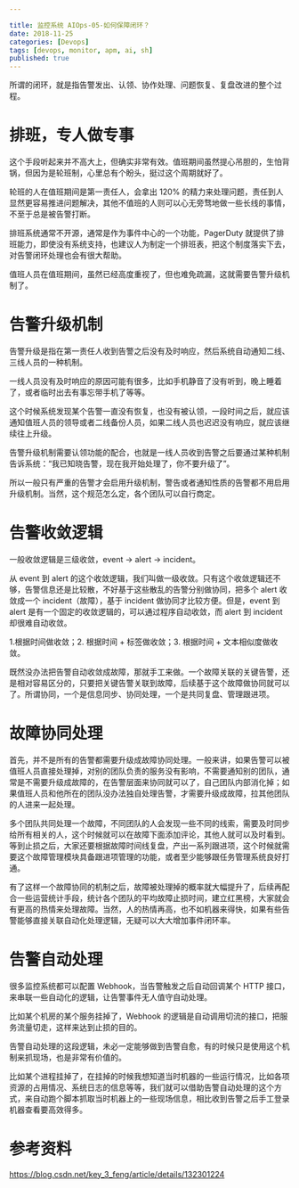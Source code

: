 ```yaml
---

title: 监控系统 AIOps-05-如何保障闭环？
date: 2018-11-25
categories: [Devops]
tags: [devops, monitor, apm, ai, sh]
published: true
---
```




所谓的闭环，就是指告警发出、认领、协作处理、问题恢复、复盘改进的整个过程。

# 排班，专人做专事

​这个手段听起来并不高大上，但确实非常有效。值班期间虽然提心吊胆的，生怕背锅，但因为是轮班制，心里总有个盼头，挺过这个周期就好了。

轮班的人在值班期间是第一责任人，会拿出 120% 的精力来处理问题，责任到人显然更容易推进问题解决，其他不值班的人则可以心无旁骛地做一些长线的事情，不至于总是被告警打断。

排班系统通常不开源，通常是作为事件中心的一个功能，PagerDuty 就提供了排班能力，即使没有系统支持，也建议人为制定一个排班表，把这个制度落实下去，对告警闭环处理也会有很大帮助。

值班人员在值班期间，虽然已经高度重视了，但也难免疏漏，这就需要告警升级机制了。

# 告警升级机制

​告警升级是指在第一责任人收到告警之后没有及时响应，然后系统自动通知二线、三线人员的一种机制。

一线人员没有及时响应的原因可能有很多，比如手机静音了没有听到，晚上睡着了，或者临时出去有事忘带手机了等等。

这个时候系统发现某个告警一直没有恢复，也没有被认领，一段时间之后，就应该通知值班人员的领导或者二线备份人员，如果二线人员也迟迟没有响应，就应该继续往上升级。

告警升级机制需要认领功能的配合，也就是一线人员收到告警之后要通过某种机制告诉系统：“我已知晓告警，现在我开始处理了，你不要升级了”。

所以一般只有严重的告警才会启用升级机制，警告或者通知性质的告警都不用启用升级机制。当然，这个规范怎么定，各个团队可以自行商定。

# 告警收敛逻辑

一般收敛逻辑是三级收敛，event -> alert -> incident。

从 event 到 alert 的这个收敛逻辑，我们叫做一级收敛。只有这个收敛逻辑还不够，告警信息还是比较散，不好基于这些散乱的告警分别做协同，把多个 alert 收敛成一个 incident（故障），基于 incident 做协同才比较方便。但是，event 到 alert 是有一个固定的收敛逻辑的，可以通过程序自动收敛，而 alert 到 incident 却很难自动收敛。

1.根据时间做收敛；2. 根据时间 + 标签做收敛；3. 根据时间 + 文本相似度做收敛。

既然没办法把告警自动收敛成故障，那就手工来做。一个故障关联的关键告警，还是相对容易区分的，只要把关键告警关联到故障，后续基于这个故障做协同就可以了。所谓协同，一个是信息同步、协同处理，一个是共同复盘、管理跟进项。

# ​故障协同处理

首先，并不是所有的告警都需要升级成故障协同处理。一般来讲，如果告警可以被值班人员直接处理掉，对别的团队负责的服务没有影响，不需要通知别的团队，通常是不需要升级成故障的，在告警层面来协同就可以了，自己团队内部消化掉；如果值班人员和他所在的团队没办法独自处理告警，才需要升级成故障，拉其他团队的人进来一起处理。

多个团队共同处理一个故障，不同团队的人会发现一些不同的线索，需要及时同步给所有相关的人，这个时候就可以在故障下面添加评论，其他人就可以及时看到。等到止损之后，大家还要根据故障时间线复盘，产出一系列跟进项，这个时候就需要这个故障管理模块具备跟进项管理的功能，或者至少能够跟任务管理系统良好打通。

有了这样一个故障协同的机制之后，故障被处理掉的概率就大幅提升了，后续再配合一些运营统计手段，统计各个团队的平均故障止损时间，建立红黑榜，大家就会有更高的热情来处理故障。当然，人的热情再高，也不如机器来得快，如果有些告警能够直接关联自动化处理逻辑，无疑可以大大增加事件闭环率。

# ​告警自动处理

很多监控系统都可以配置 Webhook，当告警触发之后自动回调某个 HTTP 接口，来串联一些自动化的逻辑，让告警事件无人值守自动处理。

比如某个机房的某个服务挂掉了，Webhook 的逻辑是自动调用切流的接口，把服务流量切走，这样来达到止损的目的。

​告警自动处理的这段逻辑，未必一定能够做到告警自愈，有的时候只是使用这个机制来抓现场，也是非常有价值的。

比如某个进程挂掉了，在挂掉的时候我想知道当时机器的一些运行情况，比如各项资源的占用情况、系统日志的信息等等，我们就可以借助告警自动处理的这个方式，来自动跑个脚本抓取当时机器上的一些现场信息，相比收到告警之后手工登录机器查看要高效得多。

# 参考资料

https://blog.csdn.net/key_3_feng/article/details/132301224

